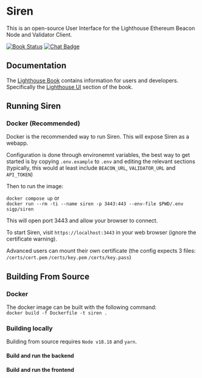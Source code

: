 # Siren

This is an open-source User Interface for the Lighthouse Ethereum Beacon Node
and Validator Client.

[![Book Status]][Book Link] [![Chat Badge]][Chat Link]

[Chat Badge]: https://img.shields.io/badge/chat-discord-%237289da
[Chat Link]: https://discord.gg/jpqcHXPRVJ
[Book Status]: https://img.shields.io/badge/user--docs-unstable-informational
[Book Link]: https://lighthouse-book.sigmaprime.io/lighthouse-ui.html
[stable]: https://github.com/sigp/siren/tree/stable
[unstable]: https://github.com/sigp/siren/tree/unstable

## Documentation

The [Lighthouse Book](https://lighthouse-book.sigmaprime.io) contains information for users and
developers. Specifically the [Lighthouse UI](https://lighthouse-book.sigmaprime.io/lighthouse-ui.html) section of the book.

## Running Siren

### Docker (Recommended)

Docker is the recommended way to run Siren. This will expose Siren as a webapp. 

Configuration is done through environemnt variables, the best way to get started is by copying `.env.example` to `.env` and editing the relevant sections (typically, this would at least include `BEACON_URL`, `VALIDATOR_URL` and `API_TOKEN`)

Then to run the image:

`docker compose up`
or  
`docker run --rm -ti --name siren -p 3443:443 --env-file $PWD/.env sigp/siren`  

This will open port 3443 and allow your browser to connect. 


To start Siren, visit `https://localhost:3443` in your web browser (ignore the certificate warning). 

Advanced users can mount their own certificate (the config expects 3 files: `/certs/cert.pem` `/certs/key.pem` `/certs/key.pass`)

## Building From Source

### Docker 

The docker image can be built with the following command:  
`docker build -f Dockerfile -t siren .`

### Building locally

Building from source requires `Node v18.18` and `yarn`.

#### Build and run the backend

#### Build and run the frontend


